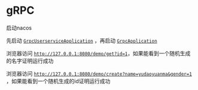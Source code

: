 # gRPC

启动nacos

先启动 [`GrpcUserserviceApplication`](grpc-userservice/src/main/java/com/orion/demo/grpc/userservice/GrpcUserserviceApplication.java)
，再启动 [`GrpcApplication`](grpc-application/src/main/java/com/orion/demo/grpc/application/GrpcApplication.java)

浏览器访问 [`http://127.0.0.1:8080/demo/get?id=1`](http://127.0.0.1:8080/demo/get?id=1)，如果能看到一个随机生成的名字证明运行成功

浏览器访问 [`http://127.0.0.1:8080/demo/create?name=yudaoyuanma&gender=1`](http://127.0.0.1:8080/demo/create?name=yudaoyuanma&gender=1)
，如果能看到一个随机生成的id证明运行成功
